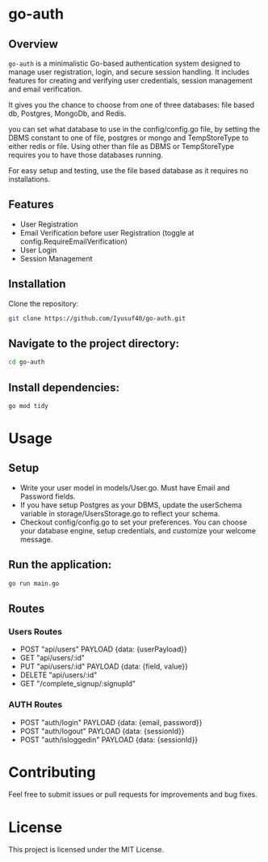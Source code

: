 # go-auth

## Overview

`go-auth` is a minimalistic Go-based authentication system designed to manage user registration, login, and secure session handling. It includes features for creating and verifying user credentials, session management and email verification.

It gives you the chance to choose from one of three databases: file based db, Postgres, MongoDb, and Redis.

you can set what database to use in the config/config.go file, by setting the DBMS constant to
one of file, postgres or mongo and TempStoreType to either redis or file. 
Using other than file as DBMS or TempStoreType requires you to have those databases running.

For easy setup and testing, use the file based database as it requires no installations.

## Features

- User Registration
- Email Verification before user Registration (toggle at config.RequireEmailVerification)
- User Login
- Session Management

## Installation

Clone the repository:
```sh
git clone https://github.com/Iyusuf40/go-auth.git
```

## Navigate to the project directory:

```sh 
cd go-auth
```

## Install dependencies:

```sh 
go mod tidy
```

# Usage

## Setup
- Write your user model in models/User.go. Must have Email and Password fields.
- If you have setup Postgres as your DBMS, update the userSchema variable in storage/UsersStorage.go to reflect your schema.
- Checkout config/config.go to set your preferences. You can choose your database engine, setup credentials, and customize your welcome message.

## Run the application:

```sh 
go run main.go
```

## Routes

### Users Routes
-	POST    "api/users"         PAYLOAD     {data: {userPayload}}
-	GET     "api/users/:id"
-	PUT     "api/users/:id"     PAYLOAD     {data: {field, value}}
-	DELETE  "api/users/:id"
-   GET     "/complete_signup/:signupId"

### AUTH Routes
-   POST    "auth/login"        PAYLOAD     {data: {email, password}}
-   POST    "auth/logout"       PAYLOAD     {data: {sessionId}}
-   POST    "auth/isloggedin"   PAYLOAD     {data: {sessionId}}




# Contributing

Feel free to submit issues or pull requests for improvements and bug fixes.

# License

This project is licensed under the MIT License.